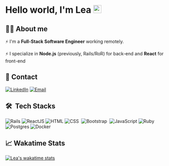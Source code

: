 # Hello world, I'm Lea <img src="https://media.giphy.com/media/hvRJCLFzcasrR4ia7z/giphy.gif" width="25px">

## 👩‍💻 About me
<p>⚡ I'm a <strong>Full-Stack Software Engineer</strong> working remotely.</p>
<p>⚡ I specialize in <strong>Node.js</strong> (previously, Rails/RoR) for back-end and <strong>React</strong> for front-end</p>

## 📩 Contact
[![LinkedIn](https://img.shields.io/badge/-LinkedIn-blue?style=flat-square&logo=Linkedin&logoColor=white&link=https://www.linkedin.com/in/lealynltinoso/)](https://www.linkedin.com/in/lealynltinoso/)
[![Email](https://img.shields.io/badge/-Email-red?style=flat-square&logo=Mail.Ru&logoColor=white&link=mailto:lxthym@icloud.com)](mailto:lealyn.tinoso@gmail.com)

## 🛠 &nbsp;Tech Stacks
![Rails](https://img.shields.io/badge/-Rails-05122A?style=flat&logo=ruby%20on%20rails&logoColor=red)
![ReactJS](https://img.shields.io/badge/-ReactJs-05122A?style=flat&logo=react)
![HTML](https://img.shields.io/badge/-HTML-05122A?style=flat&logo=HTML5)
![CSS](https://img.shields.io/badge/-CSS-05122A?style=flat&logo=CSS3&logoColor=1572B6)&nbsp;
![Bootstrap](https://img.shields.io/badge/-Bootstrap-05122A?style=flat&logo=bootstrap&logoColor=563D7C)&nbsp;
![JavaScript](https://img.shields.io/badge/-JavaScript-05122A?style=flat&logo=javascript)
![Ruby](https://img.shields.io/badge/-Ruby-05122A?style=flat&logo=ruby&logoColor=red)
![Postgres](https://img.shields.io/badge/-Postgres-05122A?style=flat&logo=postgresql)
![Docker](https://img.shields.io/badge/-Docker-05122A?style=flat&logo=docker)

## 📈 Wakatime Stats

[![Lea's wakatime stats](https://github-readme-stats.vercel.app/api/wakatime?username=lea927)](https://github.com/lea927)
